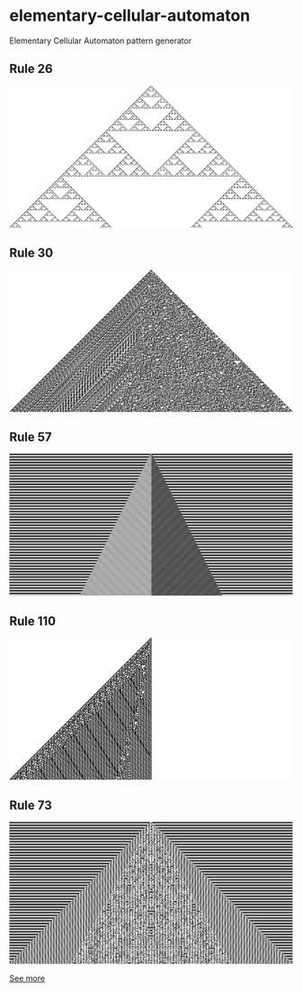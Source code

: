 # elementary-cellular-automaton

Elementary Cellular Automaton pattern generator

## Rule 26
![](images/26.png "Rule 26")

## Rule 30
![](images/30.png "Rule 30")

## Rule 57
![](images/57.png "Rule 57")

## Rule 110
![](images/110.png "Rule 110")

## Rule 73
![](images/73.png "Rule 73")

[See more](images/)